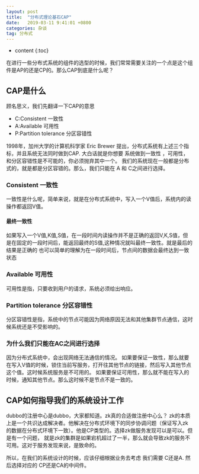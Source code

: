 ```yaml
---
layout: post
title:  "分布式理论基石CAP"
date:   2019-03-11 9:41:01 +0800
categories: 杂谈
tag: 分布式
---
```


* content
{:toc}

在进行一些分布式系统的组件的选型的时候，我们常常需要关注的一个点是这个组件是AP的还是CP的。那么CAP到底是什么呢？

## CAP是什么
顾名思义，我们先翻译一下CAP的意思
- C:Consistent 一致性
- A:Available 可用性
- P:Partition tolerance 分区容错性

1998年，加州大学的计算机科学家 Eric Brewer 提出，分布式系统有上述三个指标，并且系统无法同时做到CAP.
大白话就是你想要 系统做到一致性 ，可用性，和分区容错性是不可能的，你必须抛弃其中一个。
我们的系统现在一般都是分布式的，就是都是分区容错的。那么，我们只能在 A 和 C之间进行选择。
### Consistent 一致性
一致性是什么呢，简单来说，就是在分布式系统中，写入一个V值后，系统内的读操作都返回V值。
#### 最终一致性
如果写入一个V值,K值,S值，在一段时间内读操作并不是正确的返回V,K,S值，但是在固定的一段时间后，能返回最终的S值,这种情况就叫最终一致性。就是最后的结果是正确的
也可以简单的理解为在一段时间后，节点间的数据会最终达到一致状态
### Available 可用性
可用性是指，只要收到用户的请求，系统必须给出响应。
### Partition tolerance 分区容错性
分区容错性是指，系统中的节点可能因为网络原因无法和其他集群节点通信，这时候系统还是不受影响的。

### 为什么我们只能在AC之间进行选择
因为分布式系统中，会出现网络无法通信的情况。
如果要保证一致性，那么就要在写入V值的时候，锁住当前写服务，打开往其他节点的链接，然后写入其他节点这个值。这时候系统服务是不可用的。
如果要保证可用性，那么就不能在写入的时候，通知其他节点。那么这时候不是节点不是一致的。

## CAP如何指导我们的系统设计工作
dubbo的注册中心是dubbo，大家都知道。zk真的合适做注册中心么？
zk的本质上是一个共识达成解决者。他解决在分布式环境下的同步协调问题（保证写入zk的数据在分布式环境下一致）。他是CP类型的。选择zk做服务发现可以是可以。但是有一个问题，
就是zk的集群是如果宕机超过了一半，那么就会导致zk的服务不可用。这对于服务发现来说，是致命的。

所以，在我们的系统设计的时候，应该仔细根据业务去考虑 我们需要 C还是A. 然后选择对应的 CP还是CA的中间件。